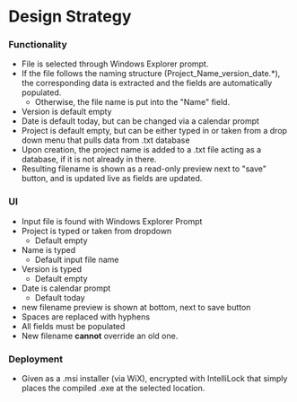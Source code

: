 # Design Strategy
### Functionality
* File is selected through Windows Explorer prompt.
* If the file follows the naming structure (Project\_Name\_version\_date.\*),
the corresponding data is extracted and the fields are automatically populated.
  * Otherwise, the file name is put into the "Name" field.
* Version is default empty
* Date is default today, but can be changed via a calendar prompt
* Project is default empty, but can be either typed in or taken from a drop
down menu that pulls data from .txt database
* Upon creation, the project name is added to a .txt file acting as a database,
if it is not already in there.
* Resulting filename is shown as a read-only preview next to "save" button,
and is updated live as fields are updated.
### UI
* Input file is found with Windows Explorer Prompt
* Project is typed or taken from dropdown
  * Default empty
* Name is typed
  * Default input file name
* Version is typed
  * Default empty
* Date is calendar prompt
  * Default today
* new filename preview is shown at bottom, next to save button
* Spaces are replaced with hyphens
* All fields must be populated
* New filename **cannot** override an old one.
### Deployment
* Given as a .msi installer (via WiX), encrypted with IntelliLock that simply
places the compiled .exe at the selected location.
